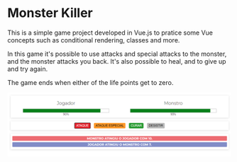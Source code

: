 # Monster Killer
This is a simple game project developed in Vue.js to pratice some Vue concepts such as conditional rendering, classes and more.

In this game it's possible to use attacks and special attacks to the monster, and the monster attacks you back. 
It's also possible to heal, and to give up and try again. 

The game ends when either of the life points get to zero. 

![print screen of the game](https://github.com/kellervmarcelo/monster-killer/blob/master/print-game.png)
